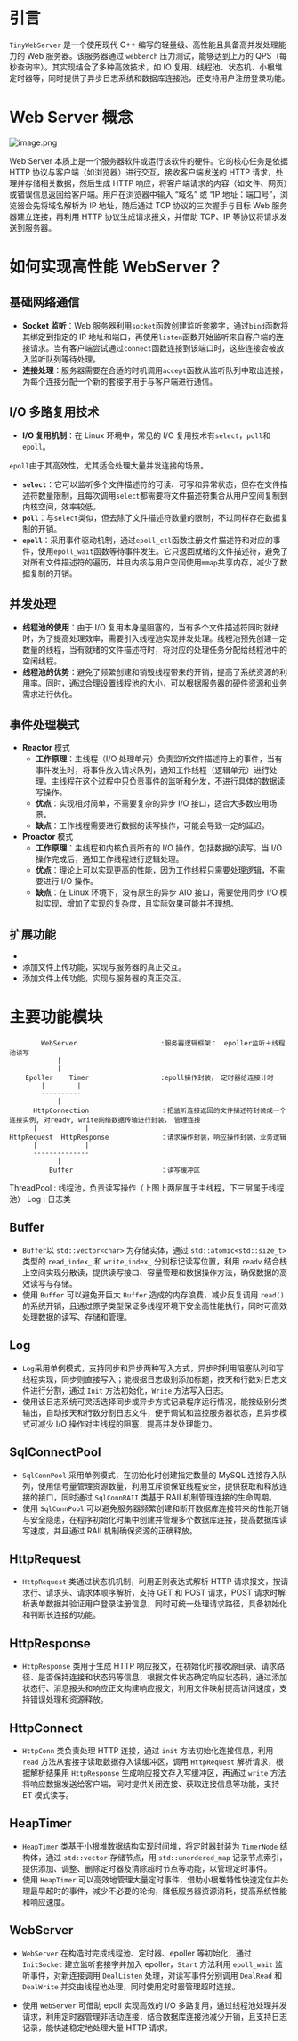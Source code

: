 # 引言

`TinyWebServer` 是一个使用现代 C++ 编写的轻量级、高性能且具备高并发处理能力的 Web 服务器。该服务器通过 `webbench` 压力测试，能够达到上万的 QPS（每秒查询率）。其实现结合了多种高效技术，如 IO 复用、线程池、状态机、小根堆定时器等，同时提供了异步日志系统和数据库连接池，还支持用户注册登录功能。

# Web Server 概念

![image.png](https://s2.loli.net/2025/03/14/xqj54EMR1zY6Zry.png)

Web Server 本质上是一个服务器软件或运行该软件的硬件。它的核心任务是依据 HTTP 协议与客户端（如浏览器）进行交互，接收客户端发送的 HTTP 请求，处理并存储相关数据，然后生成 HTTP 响应，将客户端请求的内容（如文件、网页）或错误信息返回给客户端。用户在浏览器中输入 “域名” 或 “IP 地址：端口号”，浏览器会先将域名解析为 IP 地址，随后通过 TCP 协议的三次握手与目标 Web 服务器建立连接，再利用 HTTP 协议生成请求报文，并借助 TCP、IP 等协议将请求发送到服务器。

# 如何实现高性能 WebServer？

## 基础网络通信

- **Socket 监听**：Web 服务器利用`socket`函数创建监听套接字，通过`bind`函数将其绑定到指定的 IP 地址和端口，再使用`listen`函数开始监听来自客户端的连接请求。当有客户端尝试通过`connect`函数连接到该端口时，这些连接会被放入监听队列等待处理。
- **连接处理**：服务器需要在合适的时机调用`accept`函数从监听队列中取出连接，为每个连接分配一个新的套接字用于与客户端进行通信。

## I/O 多路复用技术

-  **I/O 复用机制**：在 Linux 环境中，常见的 I/O 复用技术有`select`，`poll`和`epoll`。

  `epoll`由于其高效性，尤其适合处理大量并发连接的场景。

  - **`select`**：它可以监听多个文件描述符的可读、可写和异常状态，但存在文件描述符数量限制，且每次调用`select`都需要将文件描述符集合从用户空间复制到内核空间，效率较低。
  - **`poll`**：与`select`类似，但去除了文件描述符数量的限制，不过同样存在数据复制的开销。
  - **`epoll`**：采用事件驱动机制，通过`epoll_ctl`函数注册文件描述符和对应的事件，使用`epoll_wait`函数等待事件发生。它只返回就绪的文件描述符，避免了对所有文件描述符的遍历，并且内核与用户空间使用`mmap`共享内存，减少了数据复制的开销。

## 并发处理

- **线程池的使用**：由于 I/O 复用本身是阻塞的，当有多个文件描述符同时就绪时，为了提高处理效率，需要引入线程池实现并发处理。线程池预先创建一定数量的线程，当有就绪的文件描述符时，将对应的处理任务分配给线程池中的空闲线程。
- **线程池的优势**：避免了频繁创建和销毁线程带来的开销，提高了系统资源的利用率。同时，通过合理设置线程池的大小，可以根据服务器的硬件资源和业务需求进行优化。

## 事件处理模式

- **Reactor** 模式
  - **工作原理**：主线程（I/O 处理单元）负责监听文件描述符上的事件，当有事件发生时，将事件放入请求队列，通知工作线程（逻辑单元）进行处理。主线程在这个过程中只负责事件的监听和分发，不进行具体的数据读写操作。
  - **优点**：实现相对简单，不需要复杂的异步 I/O 接口，适合大多数应用场景。
  - **缺点**：工作线程需要进行数据的读写操作，可能会导致一定的延迟。
- **Proactor** 模式
  - **工作原理**：主线程和内核负责所有的 I/O 操作，包括数据的读写。当 I/O 操作完成后，通知工作线程进行逻辑处理。
  - **优点**：理论上可以实现更高的性能，因为工作线程只需要处理逻辑，不需要进行 I/O 操作。
  - **缺点**：在 Linux 环境下，没有原生的异步 AIO 接口，需要使用同步 I/O 模拟实现，增加了实现的复杂度，且实际效果可能并不理想。

##  扩展功能

- 
- 添加文件上传功能，实现与服务器的真正交互。
- 添加文件上传功能，实现与服务器的真正交互。

# 主要功能模块

```
        WebServer                     :服务器逻辑框架：　epoller监听＋线程池读写
            |
            |
    Epoller    Timer                  :epoll操作封装，　定时器给连接计时
        |        |
        ----------
            |
      HttpConnection                  ：把监听连接返回的文件描述符封装成一个连接实例, 对readv, write网络数据传输进行封装，　管理连接
      |            |
HttpRequest  HttpResponse             ：请求操作封装，响应操作封装，业务逻辑
      |            |
      --------------
            |
          Buffer                      ：读写缓冲区
```

ThreadPool : 线程池，负责读写操作（上图上两层属于主线程，下三层属于线程池） Log : 日志类

## Buffer

- `Buffer`以 `std::vector<char>` 为存储实体，通过 `std::atomic<std::size_t>` 类型的 `read_index_` 和 `write_index_` 分别标记读写位置，利用 `readv` 结合栈上空间实现分散读，提供读写接口、容量管理和数据操作方法，确保数据的高效读写与存储。
- 使用 `Buffer` 可以避免开巨大 `Buffer` 造成的内存浪费，减少反复调用 `read()` 的系统开销，且通过原子类型保证多线程环境下安全高性能执行，同时可高效处理数据的读写、存储和管理。

## Log

- `Log`采用单例模式，支持同步和异步两种写入方式，异步时利用阻塞队列和写线程实现，同步则直接写入；能根据日志级别添加标题，按天和行数对日志文件进行分割，通过 `Init` 方法初始化，`Write` 方法写入日志。
- 使用该日志系统可灵活选择同步或异步方式记录程序运行情况，能按级别分类输出，自动按天和行数分割日志文件，便于调试和监控服务器状态，且异步模式可减少 I/O 操作对主线程的阻塞，提高并发处理能力。

## SqlConnectPool

- `SqlConnPool` 采用单例模式，在初始化时创建指定数量的 MySQL 连接存入队列，使用信号量管理资源数量，利用互斥锁保证线程安全，提供获取和释放连接的接口，同时通过 `SqlConnRAII` 类基于 RAII 机制管理连接的生命周期。
- 使用 `SqlConnPool` 可以避免服务器频繁创建和断开数据库连接带来的性能开销与安全隐患，在程序初始化时集中创建并管理多个数据库连接，提高数据库读写速度，并且通过 RAII 机制确保资源的正确释放。

## HttpRequest

- `HttpRequest` 类通过状态机机制，利用正则表达式解析 HTTP 请求报文，按请求行、请求头、请求体顺序解析，支持 GET 和 POST 请求，POST 请求时解析表单数据并验证用户登录注册信息，同时可统一处理请求路径，具备初始化和判断长连接的功能。

## HttpResponse

- `HttpResponse` 类用于生成 HTTP 响应报文，在初始化时接收源目录、请求路径、是否保持连接和状态码等信息，根据文件状态确定响应状态码，通过添加状态行、消息报头和响应正文构建响应报文，利用文件映射提高访问速度，支持错误处理和资源释放。

## HttpConnect

- `HttpConn` 类负责处理 HTTP 连接，通过 `init` 方法初始化连接信息，利用 `read` 方法从套接字读取数据存入读缓冲区，调用 `HttpRequest` 解析请求，根据解析结果用 `HttpResponse` 生成响应报文存入写缓冲区，再通过 `write` 方法将响应数据发送给客户端，同时提供关闭连接、获取连接信息等功能，支持 ET 模式读写。

## HeapTimer

- `HeapTimer` 类基于小根堆数据结构实现时间堆，将定时器封装为 `TimerNode` 结构体，通过 `std::vector` 存储节点，用 `std::unordered_map` 记录节点索引，提供添加、调整、删除定时器及清除超时节点等功能，以管理定时事件。
- 使用 `HeapTimer` 可以高效地管理大量定时事件，借助小根堆特性快速定位并处理最早超时的事件，减少不必要的轮询，降低服务器资源消耗，提高系统性能和响应速度。

## WebServer

- `WebServer` 在构造时完成线程池、定时器、epoller 等初始化，通过 `InitSocket` 建立监听套接字并加入 epoller，`Start` 方法利用 `epoll_wait` 监听事件，对新连接调用 `DealListen` 处理，对读写事件分别调用 `DealRead` 和 `DealWrite` 并交由线程池处理，同时使用定时器管理超时连接。

- 使用 `WebServer` 可借助 epoll 实现高效的 I/O 多路复用，通过线程池处理并发请求，利用定时器管理非活动连接，结合数据库连接池减少开销，且支持日志记录，能快速稳定地处理大量 HTTP 请求。